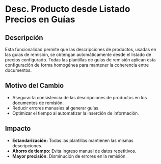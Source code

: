# Desc. Producto desde Listado Precios en Guías

## Descripción  
Esta funcionalidad permite que las descripciones de productos, usadas en las guías de remisión, se obtengan automáticamente desde el listado de precios configurado. Todas las plantillas de guías de remisión aplican esta configuración de forma homogénea para mantener la coherencia entre documentos.

## Motivo del Cambio  
- Asegurar la consistencia de las descripciones de productos en los documentos de remisión.  
- Reducir errores manuales al generar guías.  
- Optimizar el tiempo al automatizar la inserción de información.

## Impacto  
- **Estandarización:** Todas las plantillas mantienen las mismas descripciones.  
- **Ahorro de tiempo:** Evita ingreso manual de datos repetitivos.  
- **Mayor precisión:** Disminución de errores en la remisión.


